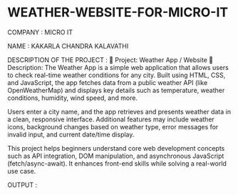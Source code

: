 # WEATHER-WEBSITE-FOR-MICRO-IT

COMPANY : MICRO IT

NAME : KAKARLA CHANDRA KALAVATHI

DESCRIPTION OF THE PROJECT :
📌 Project: Weather App / Website
🎯 Description:
The Weather App is a simple web application that allows users to check real-time weather conditions for any city. Built using HTML, CSS, and JavaScript, the app fetches data from a public weather API (like OpenWeatherMap) and displays key details such as temperature, weather conditions, humidity, wind speed, and more.

Users enter a city name, and the app retrieves and presents weather data in a clean, responsive interface. Additional features may include weather icons, background changes based on weather type, error messages for invalid input, and current date/time display.

This project helps beginners understand core web development concepts such as API integration, DOM manipulation, and asynchronous JavaScript (fetch/async-await). It enhances front-end skills while solving a real-world use case.

OUTPUT : 

